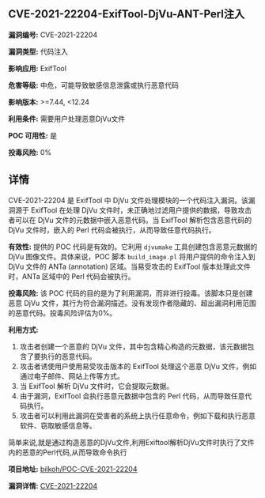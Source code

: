 ## CVE-2021-22204-ExifTool-DjVu-ANT-Perl注入

**漏洞编号:** CVE-2021-22204

**漏洞类型:** 代码注入

**影响应用:** ExifTool

**危害等级:** 中危，可能导致敏感信息泄露或执行恶意代码

**影响版本:** >=7.44, <12.24

**利用条件:** 需要用户处理恶意DjVu文件

**POC 可用性:** 是

**投毒风险:** 0%

## 详情

CVE-2021-22204 是 ExifTool 中 DjVu 文件处理模块的一个代码注入漏洞。该漏洞源于 ExifTool 在处理 DjVu 文件时，未正确地过滤用户提供的数据，导致攻击者可以在 DjVu 文件的元数据中嵌入恶意代码。当 ExifTool 解析包含恶意代码的 DjVu 文件时，嵌入的 Perl 代码会被执行，从而导致任意代码执行。  

**有效性:** 提供的 POC 代码是有效的。它利用 `djvumake` 工具创建包含恶意元数据的 DjVu 图像文件。具体来说，POC 脚本 `build_image.pl` 将用户提供的命令注入到 DjVu 文件的 ANTa (annotation) 区域。当易受攻击的 ExifTool 版本处理此文件时，ANTa 区域中的 Perl 代码会被执行。

**投毒风险:**  该 POC 代码的目的是为了利用漏洞，而非进行投毒。该脚本只是创建恶意 DjVu 文件，其行为符合漏洞描述。没有发现作者隐藏的、超出漏洞利用范围的恶意代码。投毒风险评估为0%。

**利用方式:**

1.  攻击者创建一个恶意的 DjVu 文件，其中包含精心构造的元数据，该元数据包含了要执行的恶意代码。
2.  攻击者诱使用户使用易受攻击版本的 ExifTool 处理这个恶意 DjVu 文件，例如通过电子邮件、网站上传等方式。
3.  当 ExifTool 解析 DjVu 文件时，它会提取元数据。
4.  由于漏洞，ExifTool 会执行恶意元数据中包含的 Perl 代码，从而导致任意代码执行。
5.  攻击者可以利用此漏洞在受害者的系统上执行任意命令，例如下载和执行恶意软件、窃取敏感信息等。

简单来说,就是通过构造恶意的DjVu文件,利用Exiftool解析DjVu文件时执行了文件内的恶意的Perl代码,从而导致命令执行

**项目地址:** [bilkoh/POC-CVE-2021-22204](https://github.com/bilkoh/POC-CVE-2021-22204)

**漏洞详情:** [CVE-2021-22204](https://nvd.nist.gov/vuln/detail/CVE-2021-22204)